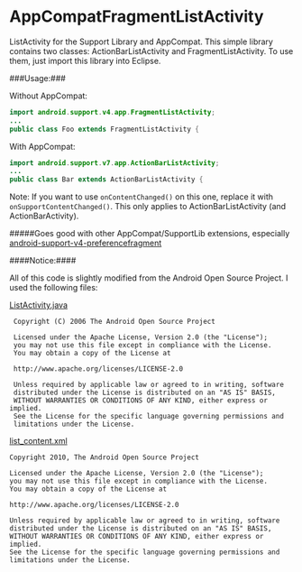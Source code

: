 AppCompatFragmentListActivity
============================

ListActivity for the Support Library and AppCompat.
This simple library contains two classes: ActionBarListActivity and FragmentListActivity.
To use them, just import this library into Eclipse. 

###Usage:###

Without AppCompat:
```java
import android.support.v4.app.FragmentListActivity;
...
public class Foo extends FragmentListActivity {
```

With AppCompat:
```java
import android.support.v7.app.ActionBarListActivity;
...
public class Bar extends ActionBarListActivity {
```
Note: If you want to use `onContentChanged()` on this one, replace it with `onSupportContentChanged()`. This only applies to ActionBarListActivity (and ActionBarActivity).

#####Goes good with other AppCompat/SupportLib extensions, especially [android-support-v4-preferencefragment](https://github.com/kolavar/android-support-v4-preferencefragment)

####Notice:####

All of this code is slightly modified from the Android Open Source Project. I used the following files:

[ListActivity.java](https://github.com/android/platform_frameworks_base/blob/android-4.3_r1/core/java/android/app/ListActivity.java)
```
 Copyright (C) 2006 The Android Open Source Project

 Licensed under the Apache License, Version 2.0 (the "License");
 you may not use this file except in compliance with the License.
 You may obtain a copy of the License at

 http://www.apache.org/licenses/LICENSE-2.0

 Unless required by applicable law or agreed to in writing, software
 distributed under the License is distributed on an "AS IS" BASIS,
 WITHOUT WARRANTIES OR CONDITIONS OF ANY KIND, either express or implied.
 See the License for the specific language governing permissions and
 limitations under the License.
```
[list_content.xml](https://github.com/android/platform_frameworks_base/blob/master/core/res/res/layout/list_content.xml)
```
Copyright 2010, The Android Open Source Project

Licensed under the Apache License, Version 2.0 (the "License");
you may not use this file except in compliance with the License.
You may obtain a copy of the License at

http://www.apache.org/licenses/LICENSE-2.0

Unless required by applicable law or agreed to in writing, software
distributed under the License is distributed on an "AS IS" BASIS,
WITHOUT WARRANTIES OR CONDITIONS OF ANY KIND, either express or implied.
See the License for the specific language governing permissions and
limitations under the License.
```
